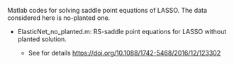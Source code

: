 Matlab codes for solving saddle point equations of LASSO.
The data considered here is no-planted one.

- ElasticNet_no_planted.m: RS-saddle point equations for LASSO without planted solution.

	- See for details https://doi.org/10.1088/1742-5468/2016/12/123302
